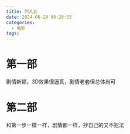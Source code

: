 ```yaml
---
title: 阿凡达
date: 2024-06-20 00:20:53
categories:
  - 电影
tags:
---
```

# 第一部

剧情新颖，3D效果很逼真，剧情老套但总体尚可


# 第二部

和第一步一模一样，剧情都一样，抄自己的又不犯法